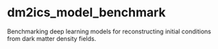 # dm2ics_model_benchmark
Benchmarking deep learning models for reconstructing initial conditions from dark matter density fields.
